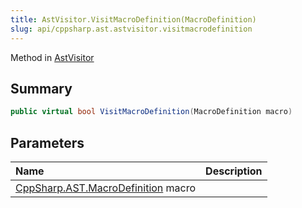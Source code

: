 ```yaml
---
title: AstVisitor.VisitMacroDefinition(MacroDefinition)
slug: api/cppsharp.ast.astvisitor.visitmacrodefinition
---
```

Method in [AstVisitor](/api/cppsharp/ast/astvisitor)

## Summary



```csharp
public virtual bool VisitMacroDefinition(MacroDefinition macro)
```

## Parameters

|Name|Description|
|:---|:---|
|[CppSharp.AST.MacroDefinition](/api/cppsharp/ast/macrodefinition) macro||

